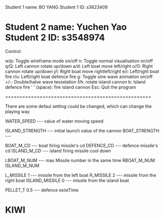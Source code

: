 Student 1 name: BO YANG
Student 1 ID: s3623409

Student 2 name: Yuchen Yao
Student 2 ID:  s3548974
==================================================
Control:

w/p: Toggle wireframe mode on/off
n: Toggle normal visualisation on/off
q/Q: Left cannon rotate up/down
a/d: Left boat move left/right
o/O: Right cannon rotate up/down
j/l: Right boat move rightleft/right
e/i: Left/right boat fire
r/u: Left/right boat defence fire
g: Toggle sine wave animation on/off
+/-: Double/halve wave tesselation
f/h: rotate island cannon
b: Island defence fire
' ' (space): fire island cannon
Esc: Quit the program

===================================================

There are some defaul setting could be changed,
which can change the playing way.


WATER_SPEED --- value of water moving speed

ISLAND_STRENGTH --- initial launch value of the cannon
BOAT_STRENGTH	---

BOAT_M_CD --- boat firing missile's cd
DEFENCE_CD --- defence missile's cd
ISLAND_M_CD --- island firing missile cool down

LBOAT_M_NUM	---	max Missile number in the same time
RBOAT_M_NUM
ISLAND_M_NUM

L_MISSILE 1	---	missile from the left boat
R_MISSILE 2	---	missile from the right boat
ISLAND_MISSILE 0 --- missile from the island boat

PELLET_T 0.5 --- defence existTime
# KIWI
